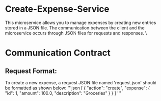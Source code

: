 # Create-Expense-Service

This microservice allows you to manage expenses by creating new entries stored in a JSON file. The communication between the client and the microservice occurs through JSON files for requests and responses. \

# Communication Contract
## Request Format:
To create a new expense, a request JSON file named 'request.json' should be formatted as shown below: 
'''json
[
  {
    "action": "create",
    "expense": {
      "id": 1,
      "amount": 100.0,
      "description": "Groceries"
    }
  }
]
'''
